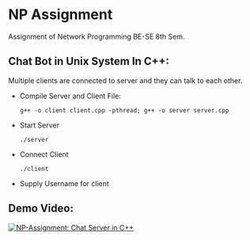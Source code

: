 # NP Assignment
Assignment of Network Programming BE-SE 8th Sem.

## Chat Bot in Unix System In C++:
Multiple clients are connected to server and they can talk to each other.

- Compile Server and Client File:
    ```
    g++ -o client client.cpp -pthread; g++ -o server server.cpp
    ```

- Start Server
    ```
    ./server
    ```

- Connect Client
    ```
    ./client
    ```
- Supply Username for client

## Demo Video:
[![NP-Assignment: Chat Server in C++](https://cdn.loom.com/sessions/thumbnails/1214f477c6534c8da2cb4fe119ec7e13-with-play.gif)](https://www.loom.com/share/1214f477c6534c8da2cb4fe119ec7e13?sid=e2f8c44b-368f-4d2e-a308-94d92d8ff2a1 "NP-Assignment: Chat Server in C++")
